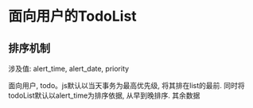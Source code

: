 # 面向用户的TodoList

## 排序机制
涉及值: alert_time, alert_date, priority

面向用户, todo。js默认以当天事务为最高优先级, 将其排在list的最前.
同时将todoList默认以alert_time为排序依据, 从早到晚排序.
其余数据